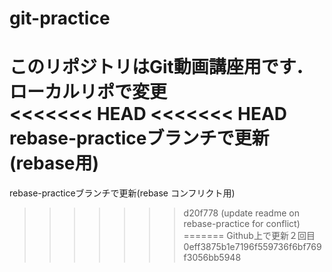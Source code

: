 # git-practice
このリポジトリはGit動画講座用です．
ローカルリポで変更  
<<<<<<< HEAD
<<<<<<< HEAD
rebase-practiceブランチで更新(rebase用)
=======
rebase-practiceブランチで更新(rebase コンフリクト用)
>>>>>>> d20f778 (update readme on rebase-practice for conflict)
=======
Github上で更新２回目
>>>>>>> 0eff3875b1e7196f559736f6bf769f3056bb5948
